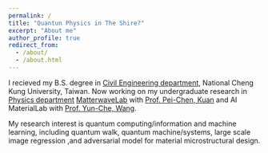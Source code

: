 ```yaml
---
permalink: /
title: "Quantun Physics in The Shire?"
excerpt: "About me"
author_profile: true
redirect_from: 
  - /about/
  - /about.html
---
```

I recieved my B.S. degree in [Civil Engineering department](http://www.civil.ncku.edu.tw/), National Cheng Kung University, Taiwan. Now working on my undergraduate research in [Physics department](http://www.phys.ncku.edu.tw/2012/en/) [MatterwaveLab](https://thelm2005.wixsite.com/website) with [Prof. Pei-Chen, Kuan](http://www.phys.ncku.edu.tw/db/pweb/teacher.php?user_id=170222) and AI MaterialLab with [Prof. Yun-Che, Wang](http://myweb.ncku.edu.tw/~yunche/). 

My research interest is quantum computing/information and machine learning, including quantum walk, quantum machine/systems, large scale image regression ,and adversarial model for material microstructural design.

